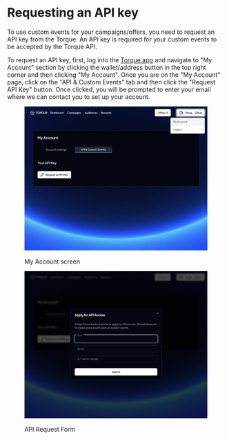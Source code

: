 # Requesting an API key

To use custom events for your campaigns/offers, you need to request an API key from the Torque. An API key is required for your custom events to be accepted by the Torque API.

To request an API key, first, log into the [Torque app](https://app.torque.so) and navigate to "My Account" section by clicking the wallet/address button in the top right corner and then clicking "My Account". Once you are on the "My Account" page, click on the "API & Custom Events" tab and then click the "Request API Key" button. Once clicked, you will be prompted to enter your email where we can contact you to set up your account.

<figure><img src="../.gitbook/assets/screenshot-my-account.png" alt=""><figcaption><p>My Account screen</p></figcaption></figure>

<figure><img src="../.gitbook/assets/screenshot-api-form-dialog.png" alt=""><figcaption><p>API Request Form</p></figcaption></figure>

###

